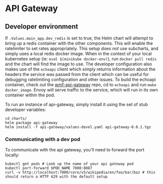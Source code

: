 # API Gateway

## Developer environment

If `.Values.main_app.dev_redis` is set to true, the Helm chart will
attempt to bring up a redis container with the other components. This
will enable the ratelimiter to set rates appropriately. This setup
does *not* use subcharts, and simply uses a local redis docker
image. When in the context of your local kubernetes setup (ie: `eval
$(minikube docker-env)`), run `docker pull redis` and the chart will
find the image to use. The developer configuration also makes use of
the `echoapi` client which simply returns information about the
headers the service was passed from the client which can be useful for
debugging ratelimiting configuration and other issues. To build the
echoapi container, check out the
[wmf-api-gateway](https://github.com/eevans/wmf-api-gateway/) repo, cd
to `echoapi` and run `make docker_image`. Envoy will serve traffic to
the service, which will run in its own container within the pod.

To run an instance of api-gateway, simply install it using the set of
stub developer variables:

```
cd charts/
helm package api-gateway
helm install -f api-gateway/values-devel.yaml api-gateway-0.0.1.tgz
```

### Communicating with a dev pod

To communicate with the api gateway, you'll need to forward the port locally:
```
kubectl get pods # Look up the name of your api gateway pod
kubectl port-forward $POD_NAME 7000:8087
curl -v http://localhost:7000/core/v5/wikipedia/en/foo/bar/baz # this should return a HTTP 429 with the default setup
```

